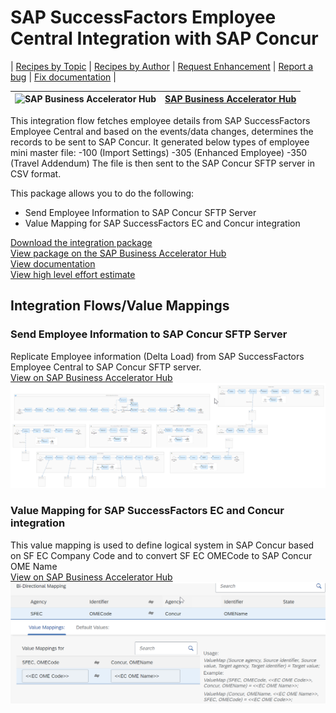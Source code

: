 # SAP SuccessFactors Employee Central Integration with SAP Concur

\| [Recipes by Topic](../../readme.md ) \| [Recipes by Author](../../author.md ) \| [Request Enhancement](https://github.com/SAP-samples/cloud-integration-flow/issues/new?assignees=&labels=Recipe%20Fix,enhancement&template=recipe-request.md&title=Improve%20SAP%20SuccessFactors%20Employee%20Central%20Integration%20with%20SAP%20Concur%20 ) \| [Report a bug](https://github.com/SAP-samples/cloud-integration-flow/issues/new?assignees=&labels=Recipe%20Fix,bug&template=bug_report.md&title=Issue%20with%20SAP%20SuccessFactors%20Employee%20Central%20Integration%20with%20SAP%20Concur%20 ) \| [Fix documentation](https://github.com/SAP-samples/cloud-integration-flow/issues/new?assignees=&labels=Recipe%20Fix,documentation&template=bug_report.md&title=Docu%20fix%20SAP%20SuccessFactors%20Employee%20Central%20Integration%20with%20SAP%20Concur%20 ) \|

![SAP Business Accelerator Hub](https://github.com/SAPAPIBusinessHub.png?size=50 ) | [SAP Business Accelerator Hub](https://api.sap.com/allcommunity) |
----|----|


This integration flow fetches employee details from SAP SuccessFactors Employee Central and based on the events/data changes, determines the records to be sent to SAP Concur.
It generated below types of employee mini master file:
-100 (Import Settings)
-305 (Enhanced Employee)
-350 (Travel Addendum)
The file is then sent to the SAP Concur SFTP server in CSV format.

This package allows you to do the following:

* Send Employee Information to SAP Concur SFTP Server
* Value Mapping for SAP SuccessFactors EC and Concur integration

[Download the integration package](SendEmployeeInformationtoSAPConcurSFTPServer.zip)\
[View package on the SAP Business Accelerator Hub](https://api.sap.com/package/SAPConcurIntegrationWithSAPSuccessfactorsEmployeeCentral/overview)\
[View documentation](SendEmployeeInformationtoSAPConcurSFTPServer.pdf)\
[View high level effort estimate](effort.md)

## Integration Flows/Value Mappings

### Send Employee Information to SAP Concur SFTP Server
Replicate Employee information (Delta Load) from SAP SuccessFactors Employee Central to SAP Concur SFTP server.\
[View on SAP Business Accelerator Hub](https://api.sap.com/integrationflow/Send_Employee_Information_to_SAP_Concur_SFTP_Server)
![Connect to SAP Concur API](Send_Employee_Information_to_SAP_Concur_SFTP_Server.png)

### Value Mapping for SAP SuccessFactors EC and Concur integration
This value mapping is used to define logical system in SAP Concur based on SF EC Company Code and to convert SF EC OMECode to SAP Concur OME Name\
[View on SAP Business Accelerator Hub](https://api.sap.com/valuemapping/Value_Mappings)
![Connect to SAP Concur API](Value_Mappings.png)
